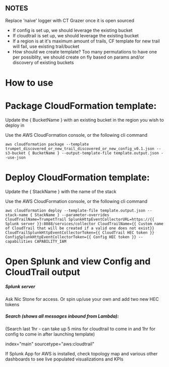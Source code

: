## NOTES
Replace 'naive' logger with CT Grazer once it is open sourced

- If config is set up, we should leverage the existing bucket
- If cloudtrail is set up, we should leverage the existing bucket
- If a region is at it's maximum amount of trails, CF template for new trail will fail, use existing trail/bucket
- How should we create template? Too many permutations to have one per possiblity, we should create on fly based on params and/or discovery of existing buckets

# How to use

# Package CloudFormation template:

Update the { BucketName } with an existing bucket in the region you wish to deploy in

Use the AWS CloudFormation console, or the following cli command
```
aws cloudformation package --template trumpet_discovered_or_new_trail_discovered_or_new_config_v0.1.json --s3-bucket { BucketName } --output-template-file template.output.json --use-json
```
# Deploy CloudFormation template:

Update the { StackName } with the name of the stack

Use the AWS CloudFormation console, or the following cli command
```
aws cloudformation deploy --template-file template.output.json --stack-name { StackName } --parameter-overrides CloudTrailName=TrumpetTrail SplunkHttpEventCollectorURL=https://{{ Splunk server }}:8088/services/collector CloudTrailName={{ Custom name of CloudTrail that will be created if a valid one does not exist}} CloudTrailSplunkHttpEventCollectorToken={{ CloudTrail HEC token }} ConfigSplunkHttpEventCollectorToken={{ Config HEC token }} --capabilities CAPABILITY_IAM
```
# Open Splunk and view Config and CloudTrail output

##### Splunk server

Ask Nic Stone for access. Or spin up/use your own and add two new HEC tokens

##### Search (shows all messages inbound from Lambda):

(Search last 1hr - can take up 5 mins for cloudtrail to come in and 1hr for config to come in after launching template)

index="main" sourcetype="aws:cloudtrail"

If Splunk App for AWS is installed, check topology map and various other dashboards to see live populated visualizations and KPIs